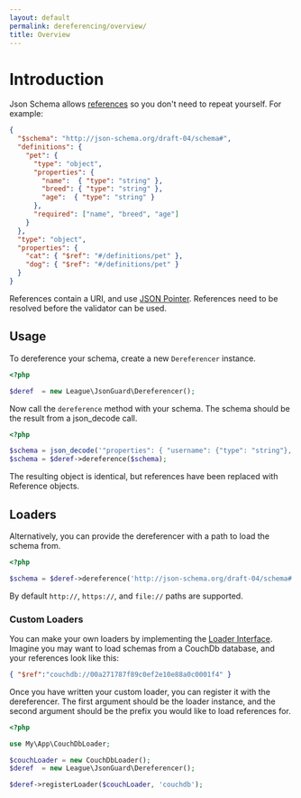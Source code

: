 ```yaml
---
layout: default
permalink: dereferencing/overview/
title: Overview
---
```


# Introduction

Json Schema allows [references](https://tools.ietf.org/html/draft-pbryan-zyp-json-ref-03) so you don't need to repeat yourself.  For example:

```json
{
  "$schema": "http://json-schema.org/draft-04/schema#",
  "definitions": {
    "pet": {
      "type": "object",
      "properties": {
        "name":  { "type": "string" },
        "breed": { "type": "string" },
        "age":  { "type": "string" }
      },
      "required": ["name", "breed", "age"]
    }
  },
  "type": "object",
  "properties": {
    "cat": { "$ref": "#/definitions/pet" },
    "dog": { "$ref": "#/definitions/pet" }
  }
}
```

References contain a URI, and use [JSON Pointer](https://tools.ietf.org/html/rfc6901).  References need to be resolved before the validator can be used.

## Usage

To dereference your schema, create a new `Dereferencer` instance.

```php
<?php

$deref  = new League\JsonGuard\Dereferencer();
```

Now call the `dereference` method with your schema.  The schema should be the result from a json_decode call.

```php
<?php

$schema = json_decode('"properties": { "username": {"type": "string"}, "login": {"$ref": "#/properties/username"} }');
$schema = $deref->dereference($schema);
```

The resulting object is identical, but references have been replaced with Reference objects.

## Loaders

Alternatively, you can provide the dereferencer with a path to load the schema from.

```php
<?php

$schema = $deref->dereference('http://json-schema.org/draft-04/schema#');
```

By default `http://`, `https://`, and `file://` paths are supported.

### Custom Loaders

You can make your own loaders by implementing the [Loader Interface](https://github.com/league/json-guard/blob/master/src/Dereferencer/Loader.php).  Imagine you may want to load schemas from a CouchDb database, and your references look like this:

```json
{ "$ref":"couchdb://00a271787f89c0ef2e10e88a0c0001f4" }
```

Once you have written your custom loader, you can register it with the dereferencer.  The first argument should be the loader instance, and the second argument should be the prefix you would like to load references for.

```php
<?php

use My\App\CouchDbLoader;

$couchLoader = new CouchDbLoader();
$deref  = new League\JsonGuard\Dereferencer();

$deref->registerLoader($couchLoader, 'couchdb');
```
